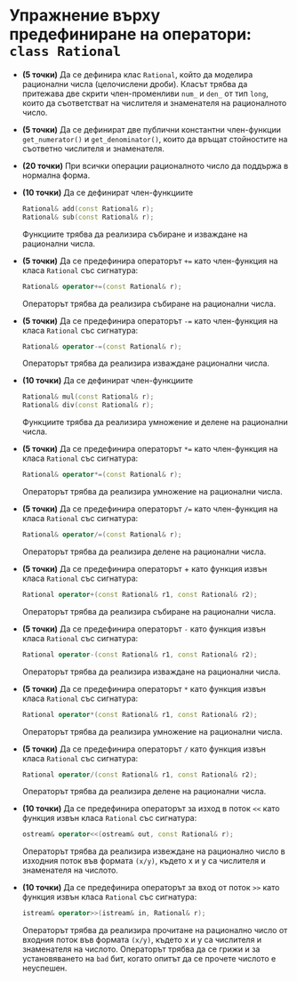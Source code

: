 # Упражнение върху предефиниране на оператори: `class Rational`

* **(5 точки)** Да се дефинира клас `Rational`, който да моделира рационални числа
  (целочислени дроби). Класът трябва да притежава две скрити член-променливи
  `num_` и `den_` от тип `long`, които да съответстват на числителя и знаменателя
  на рационалното число.

* **(5 точки)** Да се дефинират две публични константни член-функции `get_numerator()`
  и `get_denominator()`, които да връщат стойностите на съответно числителя и знаменателя.

* **(20 точки)** При всички операции рационалното число да поддържа в нормална форма.

* **(10 точки)** Да се дефинират член-функциите
  ```cpp
  Rational& add(const Rational& r);
  Rational& sub(const Rational& r);
  ```
  Функциите трябва да реализира събиране и изваждане на рационални числа.

* **(5 точки)** Да се предефинира операторът `+=` като член-функция на класа
  `Rational` със сигнатура:
  ```cpp
  Rational& operator+=(const Rational& r);
  ```
  Операторът трябва да реализира събиране на рационални числа.

* **(5 точки)** Да се предефинира операторът `-=` като член-функция на класа
  `Rational` със сигнатура:
  ```cpp
  Rational& operator-=(const Rational& r);
  ```
  Операторът трябва да реализира изваждане рационални числа.

* **(10 точки)** Да се дефинират член-функциите
  ```cpp
  Rational& mul(const Rational& r);
  Rational& div(const Rational& r);
  ```
  Функциите трябва да реализира умножение и делене на рационални числа.

* **(5 точки)** Да се предефинира операторът `*=` като член-функция на класа
  `Rational` със сигнатура:
  ```cpp
  Rational& operator*=(const Rational& r);
  ```
  Операторът трябва да реализира умножение на рационални числа.

* **(5 точки)** Да се предефинира операторът `/=` като член-функция на класа
  `Rational` със сигнатура:
  ```cpp
  Rational& operator/=(const Rational& r);
  ```
  Операторът трябва да реализира делене на рационални числа.

* **(5 точки)** Да се предефинира операторът + като функция извън класа
  `Rational` със сигнатура:
  ```cpp
  Rational operator+(const Rational& r1, const Rational& r2);
  ```
  Операторът трябва да реализира събиране на рационални числа.

* **(5 точки)** Да се предефинира операторът `-` като функция извън класа
  `Rational` със сигнатура:
  ```cpp
  Rational operator-(const Rational& r1, const Rational& r2);
  ```
  Операторът трябва да реализира изваждане на рационални числа.

* **(5 точки)** Да се предефинира операторът `*` като функция извън класа
  `Rational` със сигнатура:
  ```cpp
  Rational operator*(const Rational& r1, const Rational& r2);
  ```
  Операторът трябва да реализира умножение на рационални числа.

* **(5 точки)** Да се предефинира операторът `/` като функция извън класа
  `Rational` със сигнатура:
  ```cpp
  Rational operator/(const Rational& r1, const Rational& r2);
  ```
  Операторът трябва да реализира делене на рационални числа.

* **(10 точки)** Да се предефинира операторът за изход в поток `<<` като функция
  извън класа `Rational` със сигнатура:
  ```cpp
  ostream& operator<<(ostream& out, const Rational& r);
  ```
  Операторът трябва да реализира извеждане на рационално число в
  изходния поток във формата `(x/y)`, където x и y са числителя и
  знаменателя на числото.

* **(10 точки)** Да се предефинира операторът за вход от поток `>>` като функция
  извън класа `Rational` със сигнатура:
  ```cpp
  istream& operator>>(istream& in, Rational& r);
  ```
  Операторът трябва да реализира прочитане на рационално число от
  входния поток във формата `(x/y)`, където x и y са числителя и
  знаменателя на числото. Операторът трябва да се грижи и за установяването
  на `bad` бит, когато опитът да се прочете числото е неуспешен.
